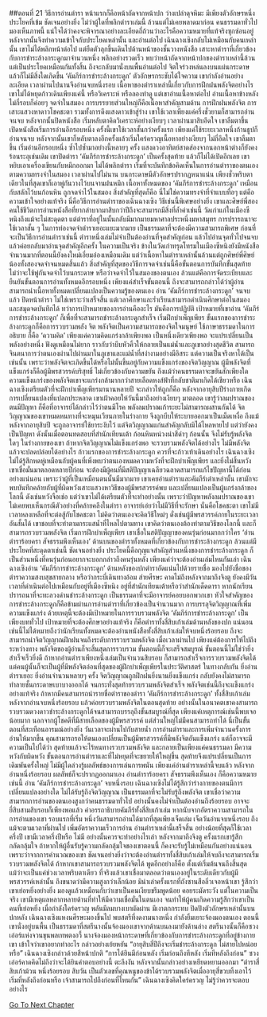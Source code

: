 ##ตอนที่ 21 วิธีการอ่านตำรา
หน้าแรกก็คือหน้าถัดจากหน้าปก ว่างเปล่าดุจหิมะ มีเพียงตัวอักษรหนึ่งประโยคที่เข้ม ชัดเจนอย่างยิ่ง ไม่ว่าผู้ใดที่พลิกตำราเล่มนี้ ล้วนแต่ไม่เคยพลาดมาก่อน
คนธรรมดาทั่วไปมองเห็นภาพนี้ แน่ใจได้ว่าคงจะพิจารณาอย่างละเอียดถี่ถ้วนว่าอะไรคือความหมายที่แท้จริงซุกซ่อนอยู่ หลังจากนั้นจึงทำความเข้าใจกับประโยคเหล่านั้น และอ่านต่อไป เฉินฉางเซิงกลับไม่เหมือนกับคนเหล่านั้น เขาไม่ได้พลิกหน้าต่อไป แต่ยืดตัวลุกขึ้นเดินไปด้านหน้าของชั้นวางหนังสือ เสาะหาตำราที่เกี่ยวข้องกับการชำระล้างกระดูกมาจำนวนหนึ่ง พลิกอย่างรวดเร็ว พบว่าหน้าถัดจากหน้าปกของตำราเหล่านี้ล้วนแต่เป็นประโยคเหมือนกันทั้งสิ้น ถึงจะกลับมานั่งบนพื้นอ่านต่อไป จิตใจร่วงหล่นลงบนแผ่นกระดาษ แล้วก็ไม่มีสิ่งใดเกิดขึ้น
‘คัมภีร์การชำระล้างกระดูก’ ตัวอักษรกระชับได้ใจความ เขากำลังอ่านอย่างละเอียด เวลาผ่านไปนานจึงอ่านจบหนึ่งรอบ เนื้อหาของตำราเหล่านี้เกี่ยวกับการฝึกฝนพลังจิตอย่างไร เขาไม่ได้หยุดก้าวเดินเพียงแค่นี้ หรือวิเคราะห์ หรือลองทำดู แต่เขาอ่านเนื้อหาต่อไป อ่านเนื้อหาข้างหลังไม่กี่รอบก็ค่อยๆ จดจำในสมอง
การบรรยายส่วนใหญ่ก็คือเนื้อหาสำคัญสามด้าน
การฝึกฝนพลังจิต การเสาะแสวงหาดาวโชคชะตา รวมทั้งการดึงแสงดาวเข้าสู่ร่าง
เขาใช้เวลาเพียงแค่ครึ่งชั่วยามก็สามารถอ่านจนจบ หลังจากนั้นปิดหนังสือ เริ่มหลับตาคิดวิเคราะห์อย่างเงียบๆ
เวลาผ่านมาสิบอึดใจ เขาลืมตาขึ้น เปิดหนังสือเริ่มการอ่านอีกรอบหนึ่ง
ครั้งนี้เขาใช้เวลาสั้นกว่าครั้งแรก เพียงแค่ใช้ระยะเวลาหนึ่งก้านธูปก็อ่านจนจบ
หลังจากนั้นเขาก็หลับตาลงอีกครั้งแล้วเริ่มใคร่ครวญเนื้อหาอย่างเงียบๆ
ไม่กี่อึดใจ เขาลืมตาขึ้น เริ่มอ่านอีกรอบหนึ่ง
ซ้ำไปซ้ำมาอย่างนี้หลายๆ ครั้ง แสงดวงอาทิตย์สาดส่องจากนอกหน้าต่างก็ยังคงร้อนระอุเช่นเดิม
เขาปิดตำรา ‘คัมภีร์การชำระล้างกระดูก’ เป็นครั้งสุดท้าย แล้วก็ไม่ได้เปิดอีกเลย
เขาหยิบเอาเครื่องเขียนกับหมึกออกมา ไม่ได้พลิกตำรา เริ่มที่จะบันทึกข้อคิดเห็นในการอ่านตำราของตนเองตามความทรงจำในสมอง
เวลาผ่านไปไม่นาน บนกระดาษมีตัวอักษรปรากฏหนาแน่น
เพียงชั่วพริบตาเดียวในที่สุดเขาก็เอาพู่กันวางไว้บนจานฝนหมึก เนื้อหาทั้งหมดของ ‘คัมภีร์การชำระล้างกระดูก’ เหมือนกับสลักไว้บนก้อนหิน ถูกจดจำไว้ในสมอง
สิ่งสำคัญที่สุดก็คือ นี่ไม่ใช่ความทรงจำที่จำแบบทื่อๆ แต่คือความเข้าใจอย่างแท้จริง
นี่คือวิธีการอ่านตำราของเฉินฉางเซิง
วิธีเช่นนี้พิเศษอย่างยิ่ง เขาและศิษย์พี่สองคนใช้ชีวิตการอ่านหนังสือที่ยากลำบากมาสิบกว่าปีถึงจะสามารถมีสิ่งที่ล้ำค่าเช่นนี้ วัดเก่าแก่ในเมืองซีหนิงถึงแม้จะไม่สะดุดตา แต่ตำราที่อยู่ในนั้นกลับมีมากมายมหาศาลประหนึ่งมหาสมุทร การปรารถนาจะใช้เวลาสั้น ๆ ในการท่องจดจำตำราเยอะแยะมากมาย เป็นธรรมดาที่จะต้องมีความสามารถพิเศษ
ก่อนที่จะเป็นวิธีการอ่านตำราเช่นนี้ ตำราหนึ่งเล่มไม่จำเป็นต้องอ่านที่จุดสำคัญก่อน แล้วไปอ่านจุดทั่วไปจนจบ แล้วค่อยกลับมาอ่านจุดสำคัญอีกครั้ง ในความเป็นจริง ข้างในวัดเก่าทรุดโทรมในเมืองซีหนิงยังมีหนังสือจำนวนมากที่ตอนนี้ยังคงใหม่เอี่ยมอ่องเหมือนเดิม แต่ว่าเนื้อหาในตำราเหล่านั้นล้วนแต่ถูกศิษย์พี่ศิษย์น้องทั้งสองจดจำจนหมดสิ้นแล้ว
สิ่งสำคัญที่สุดของวิธีการจดจำเช่นนี้คือขั้นตอนการบันทึกขั้นสุดท้าย ไม่ว่าจะใช้พู่กันจดจำไว้บนกระดาษ หรือว่าจดจำไว้ในสมองของตนเอง ล้วนแต่คือการจัดระเบียบและยืนยันขั้นตอนการอ่านทั้งหมดอีกรอบหนึ่ง เพียงแค่สำเร็จขั้นตอนนี้ ถึงจะสามารถกล่าวได้ว่าผู้อ่านสามารถนำเนื้อหาทั้งหมดเปลี่ยนแปลงเป็นความรู้ของตนเอง
อ่าน ‘คัมภีร์การชำระล้างกระดูก’ จนจบแล้ว ปิดหน้าตำรา ไม่ใช่เพราะว่าเสร็จสิ้น แต่เวลาศึกษาและร่ำเรียนสามารถดำเนินศึกษาต่อในสมองและสมุดจดบันทึกได้ ทว่าการเป้าหมายของการอ่านคืออะไร มันคือการปฏิบัติ เป้าหมายที่เขาอ่าน ‘คัมภีร์การชำระล้างกระดูก’ ก็เพื่อที่จะสามารถชำระล้างกระดูกสำเร็จ เริ่มฝึกบำเพ็ญเพียร
ขั้นแรกของการชำระล้างกระดูกก็คือการรวบรวมพลัง
จิต พลังจิตเป็นความสามารถของจิตใจมนุษย์
ใช้ภาษาธรรมดาในการอธิบาย ก็คือ ‘ความคิด’ เพียงแค่ความคิดแกร่งกล้าเพียงพอ เป็นหนึ่งเดียวเพียงพอ จะแปรเปลี่ยนเป็นพลังอย่างหนึ่ง
ฟังดูเหมือนไม่ยาก ราวกับว่าบีบหัวคิ้วให้กลายเป็นแม่น้ำและภูเขาอย่างสุดชีวิต สามารถจินตนาการว่าตนเองผ่านไปผ่านมาในภูเขาและแม่น้ำที่สง่างามอย่างมีอิสระ แต่ความเป็นจริงหาได้เป็นเช่นนั้น เพราะว่าพลังจิตจะเกิดขึ้นได้หรือไม่นั้นขึ้นอยู่กับความแข็งแกร่งของจิตวิญญาณ ผู้มีพลังจิตที่แข็งแกร่งก็คือผู้มีพรสวรรค์บริสุทธิ์ ไม่เกี่ยวข้องกับความขยัน ถึงแม้ว่าคนธรรมดาจะขยันสักเพียงใด ความแข็งแกร่งของพลังจิตเขาจะแกร่งกล้ามากกว่าสายเลือดหงส์ฟ้าที่กลับชาติมาเกิดได้เชียวหรือ
เฉินฉางเซิงเตรียมตัวที่จะฝึกบำเพ็ญเพียรมานานหลายปี จะกล่าวให้ถูกก็คือ หลังจากอายุสิบปีร่างกายเกิดการเปลี่ยนแปลงที่แปลกประหลาด เขาเฝ้าคอยให้วันนี้มาถึงอย่างเงียบๆ มาตลอด เขารู้ว่าลมปราณของตนมีปัญหา ก็คือที่อาจารย์ได้กล่าวไว้ว่าตนมีโรค
พลังลมปราณเก้าระยะไม่สามารถผสานกันได้
จิตวิญญาณของเขาหมดหนทางที่จะหมุนเวียนภายในร่างกาย จึงถูกบีบให้ระบายออกมาเป็นเม็ดเหงื่อ
ถึงแม้หลังจากอายุสิบปี จะถูกอาจารย์ใช้ยาระงับไว้
แต่จิตวิญญาณแก่นสำคัญกลับมิได้ไหลหายไป แต่ว่ายังคงเป็นปัญหา ดังนั้นเมื่อตอนทดสอบที่สำนักเทียนเต้า ก้อนหินหน่วงนำสีดำๆ ก้อนนั้น จึงไม่รับรู้พลังจิตใดๆ ในร่างกายของเขา
ถ้าหากจิตวิญญาณไม่แข็งแกร่งพอ จะรวบรวมพลังจิตได้อย่างไร
ไม่มีพลังจิต แล้วจะปลดปล่อยได้อย่างไร
ก้าวแรกของการชำระล้างกระดูก ควรที่จะก้าวเท้าเดินอย่างไร
เฉินฉางเซิงไม่ได้รู้สึกหดหู่เหมือนกับผู้คนที่เพิ่งพบว่าตนเองหมดความหวังที่จะฝึกบำเพ็ญเพียร และยิ่งไม่สิ้นหวัง
เขาเชื่อมั่นมาตลอดหลายปีก่อน จะต้องมีผู้คนที่มีสติปัญญาเฉลียวฉลาดสามารถแก้ไขปัญหานี้ได้ก่อนอย่างแน่นอน เพราะว่าผู้ที่เป็นเหมือนตนนั้นมีมากมาย เขาเคยอ่านตำราและคัมภีร์เต๋าเหล่านั้น เขามักจะพบบันทึกคล้ายกับผู้ที่ผิดหวังเสาะแสวงหาวิธีของผู้มีพรสวรรค์พบ และเปลี่ยนแปลงเป็นผู้แกร่งกล้าของโลกนี้ ดังเช่นหวังจือเช่อ แต่ว่าเขาไม่ได้เตรียมตัวที่จะทำอย่างนั้น เพราะว่าปัญหาพลังลมปราณของเขาไม่เคยพบเห็นกรณีตัวอย่างที่คล้ายคลึงในตำรา
อาจารย์เอ่ยว่าไม่มีวิธีที่จะรักษา
นั่นคือโชคชะตา
เขาไม่มีเวลาหลงเหลือที่จะต่อสู้กับโชคชะตา
ไม่คิดว่าตนเองจะคิดวิธีใหม่ๆ ดั่งเช่นผู้มีพรสวรรค์ภายในระยะเวลาอันสั้นได้ เขาชอบที่จะทำตามกระแสน้ำที่ไหลไปตามทาง เขาคิดว่าตนเองต้องทำตามวิธีของโลกนี้ และก็สามารถรวบรวมพลังจิต เริ่มการฝึกบำเพ็ญเพียร เขาเชื่อในสติปัญญาของคนรุ่นก่อนมากกว่าใคร
‘อ่านตำราร้อยครา สัจธรรมพึงเห็นเอง’
ด้านบนของตำราทั้งหมดที่เกี่ยวข้องกับการชำระล้างกระดูก ล้วนแต่มีประโยคที่สะดุดตาเช่นนี้ ชัดเจนอย่างยิ่ง ประโยคนี้คือกุญแจสำคัญส่วนหนึ่งของการชำระล้างกระดูก ก็เป็นส่วนหนึ่งที่คนรุ่นก่อนอยากจะบอกกล่าวถึงคนรุ่นหลัง เพียงแค่ว่าจะต้องอ่านเล่มไหนกันเล่า
เฉินฉางเซิงอ่าน ‘คัมภีร์การชำระล้างกระดูก’ ด้านหลังของปกตำราอัดแน่นไปด้วยรายชื่อ มองไปยังชื่อของตำราความสงบสุขสายกลาง หรือว่ากระบี่เดินทางอ้อม ส่ายศีรษะ คาดไม่ถึงหลังจากมาถึงจิงตู ยังคงมีวันเวลาที่ดำเนินต่อไปเหมือนกับอยู่ที่เมืองซีหนิง
อยู่ที่สำนักเทียนเต้าหรือว่าสำนักเด็ดดารา หากนักเรียนปรารถนาที่จะทะลวงด่านชำระล้างกระดูก เป็นธรรมดาที่จะมีอาจารย์คอยบอกพวกเขา หัวใจสำคัญของการชำระล้างกระดูกก็คือข้ามผ่านการอ่านตำราที่เกี่ยวข้องเป็นจำนวนมาก การบรรลุจิตวิญญาณที่เพิ่มความแข็งแกร่ง ด้วยเหตุนี้จะต้องมีเป้าหมายในการรวบรวมพลังจิต
‘คัมภีร์การชำระล้างกระดูก’ เป็นเพียงบททั่วไป เป้าหมายที่จะต้องศึกษาอย่างแท้จริง ก็คือตำราทั้งสี่สิบเก้าเล่มด้านหลังของปก
แน่นอน เช่นนี้ไม่ได้หมายถึงว่านักเรียนทั้งหมดจะต้องอ่านหนังสือทั้งสี่สิบเก้าเล่มให้จบหนึ่งร้อยรอบ ถึงจะสามารถนำจิตวิญญาณฝึกฝนจนถึงระดับการรวบรวมพลังจิต เมื่อเวลาผ่านไป เพียงแค่ต้องการให้ไปถึงระหว่างทาง พลังจิตของผู้อ่านก็จะสิ้นสุดการรวบรวม ขั้นตอนนี้ก็จะเสร็จสมบูรณ์
ขั้นตอนนี้ไม่ใช่ว่ายิ่งสำเร็จเร็วยิ่งดี ถ้าหากอ่านตำราเพียงหนึ่งเล่มเป็นจำนวนสิบรอบ ก็สามารถสำเร็จการรวบรวมพลังจิตได้ แต่คนผู้นั้นก็จะเป็นผู้ที่มีพลังจิตอ่อนที่สุดของผู้ฝึกบำเพ็ญเพียรในประวัติศาสตร์ ในทางกลับกัน ยิ่งอ่านตำราเยอะ ยิ่งอ่านจำนวนหลายๆ ครั้ง จิตวิญญาณถูกฝึกฝนยิ่งนานยิ่งแข็งแกร่ง กลับยังคงไม่สามารถทำลายชั้นกระดาษเบาบางออกได้ จนกระทั่งสุดท้ายรวบรวมพลังจิตสำเร็จ พลังจิตเช่นนี้ถึงจะแข็งแกร่งอย่างแท้จริง
ถ้าหากมีคนสามารถนำรายชื่อตำราของตำรา ‘คัมภีร์การชำระล้างกระดูก’ ทั้งสี่สิบเก้าเล่มหลังจากอ่านจบหนึ่งร้อยรอบ แล้วค่อยรวบรวมพลังจิตในตอนสุดท้าย อย่างนั้นในอนาคตเขาคงสามารถรวบรวมดวงดาวชำระล้างกระดูกได้จนสามารถบรรลุถึงขั้นสมบูรณ์ที่สุด เพียงแค่เหตุการณ์เช่นนี้พบเจอน้อยมาก นอกจากผู้โชคดีที่มีสายเลือดของผู้มีพรสวรรค์ แต่ส่วนใหญ่ไม่มีคนสามารถทำได้
นี่เป็นขั้นตอนที่สะเทือนอารมณ์อย่างยิ่ง วันเวลาจะผ่านไปกับสายน้ำ การอ่านตำราและการเพิ่มจำนวนครั้งการอ่านให้มากขึ้น คุณสามารถรอให้ตนเองเปลี่ยนเป็นผู้มีพรสวรรค์ที่มีพลังจิตอันแข็งแกร่ง แต่ก็อาจจะมีความเป็นไปได้ว่า สุดท้ายแล้วจะไร้หนทางรวบรวมพลังจิต และกลายเป็นเพียงแค่คนธรรมดา
มีความหวังกับผิดหวัง ขั้นตอนการอ่านตำราและที่ไม่หยุดที่จะขยายให้ใหญ่ขึ้น สุดท้ายจึงแปรเปลี่ยนเป็นการเดิมพันครั้งใหญ่ ไม่มีผู้ใดล่วงรู้ผลลัพธ์ของการเล่นการพนัน เพียงแค่อ่านตำราเหล่านี้จบแล้ว หลังจากอ่านหนึ่งร้อยรอบ ผลลัพธ์ก็จะปรากฏออกมาเอง
อ่านตำราร้อยครา สัจธรรมพึงเห็นเอง
ก็คือความหมายเช่นนี้
อ่าน ‘คัมภีร์การชำระล้างกระดูก’ จบหนึ่งรอบ เฉินฉางเซิงไม่ได้รู้สึกว่าร่างกายของตนมีการเปลี่ยนแปลงอย่างใด ไม่ได้รับรู้ถึงจิตวิญญาณ เป็นธรรมดาที่จะไม่รับรู้ถึงพลังจิต
เขาเชื่อว่าความสามารถการอ่านของตนเองสูงกว่าคนธรรมดาทั่วไป อย่างนั้นคงไม่จำเป็นต้องอ่านถึงร้อยรอบ อาจจะยี่สิบสามสิบรอบก็เพียงพอแล้ว คำอรรถาธิบายคัมภีร์ทั้งสี่สิบเก้าเล่ม หากนับจากอัตราความสามารถในการอ่านของเขา รอบแรกที่เริ่ม หนึ่งวันสามารถอ่านได้มากที่สุดเพียงเจ็ดเล่ม เจ็ดวันอ่านจบหนึ่งรอบ ถึงแม้จะตามเวลาที่ผ่านไป เพิ่มอัตราความเร็วการอ่าน อ่านตำราเหล่านี้เสร็จสิ้น อย่างน้อยที่สุดก็ใช้เวลาครึ่งปี เขามีเวลาครึ่งปีหรือ ไม่มี อย่างนั้นควรจะทำอย่างไรเล่า หลังจากมาถึงจิงตู ครั้งแรกเขารู้สึกกลัดกลุ้มใจ
ถ้าหากให้ผู้อื่นรับรู้ความกลัดกลุ้มใจของเขาตอนนี้ ก็คงจะรับรู้ไม่เหมือนกันอย่างแน่นอน เพราะว่าจากการคำนวณของเขา ชัดเจนอย่างยิ่งว่าจะต้องอ่านตำราทั้งสี่สิบเก้าเล่มให้จบถึงจะสามารถเริ่มรวบรวมพลังจิตได้ ถ้าหากเขาสามารถรวบรวมพลังจิตได้ พูดอีกอย่างก็คือ ตั้งแต่เริ่มต้นจนถึงสิ้นสุด แม้ว่าจะเป็นแค่ช่วงเวลาพริบตาเดียว ที่จริงแล้วเขาเชื่อมาตลอดว่าตนเองอยู่ในระดับเดียวกับผู้มีพรสวรรค์เหล่านั้น ถึงขนาดว่ามีความสูงกว่าเล็กน้อย
มิน่าเล่าครั้งแรกที่ถังซานสือลิ่วเจอหน้าเขา รู้สึกว่าเขาเย่อหยิ่งอย่างยิ่ง
มองดูแล้วเหมือนกับว่าเขาเป็นคนเงียบขรึมพูดน้อย คอยระมัดระวัง
แต่ในความเป็นจริง เขามีเหตุผลหลากหลายด้านที่ทำให้มีความเชื่อมั่นในตนเอง จนทำให้ผู้คนเกิดความรู้สึกว่าเขาเป็นคนที่เย่อหยิ่ง
เมื่อกำลังใคร่ครวญ พลันมีลมบางเบาผัดผ่าน มีเงาตกกระทบ ปิดปังตัวอักษรเหล่านั้นบนปกหลัง
เฉินฉางเซิงแหงนศีรษะมองขึ้นไป พบสตรีที่งดงามนางหนึ่ง กำลังยิ้มเยาะจ้องมองตนเอง
ตอนนี้เขานั่งอยู่บนพื้น เป็นธรรมดาที่สตรีนางนั้นจ้องมองเขาจากด้านบนลงมายังด้านล่าง
สตรีนางนั้นก็คือซวงเอ๋อร์แห่งจวนขุนพลเทพตงอวี้ นางจ้องมองหน้ากระดาษที่เกี่ยวข้องกับการชำระล้างกระดูกที่อยู่ข้างกายเขา เข้าใจว่าเขาอยากทำอะไร กล่าวอย่างเย้ยหยัน “อายุสิบสี่ปีถึงจะเริ่มชำระล้างกระดูก ไม่สายไปหน่อยหรือ”
เฉินฉางเซิงกล่าวด้วยสีหน้าปกติ “การได้ยินมีก่อนหลัง เริ่มก่อนถึงทีหลัง เริ่มทีหลังถึงก่อน”
ซวงเอ๋อร์คาดคิดไม่ถึงว่าจะได้ยินคำตอบอย่างนี้ ตะลึงงัน หลังจากนั้นกล่าวอย่างเหยียดหยามออกมา “ตำราสี่สิบเก้าม้วน หนึ่งร้อยรอบ สิบวัน เป็นตัวเลขที่คุณหนูของข้าได้รวบรวมพลังจิตเมื่ออายุสี่ขวบทิ้งเอาไว้ เริ่มที่หลังถึงก่อนหรือ เจ้าสามารถไปถึงก่อนที่ไหนกัน”
เฉินฉางเซิงคิดใคร่ครวญ ไม่รู้ว่าควรจะตอบอย่างไร




[Go To Next Chapter]( ./23.md)